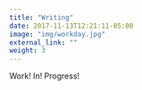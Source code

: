 ```yaml
---
title: "Writing"
date: 2017-11-13T12:21:11-05:00
image: "img/workday.jpg"
external_link: ""
weight: 3
---
```


Work! In! Progress!